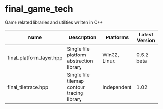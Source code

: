 # final_game_tech
Game related libraries and utilities written in C++

| Name                     | Description                                 | Platforms    | Latest Version |
|--------------------------|---------------------------------------------|--------------|----------------|
| final_platform_layer.hpp | Single file platform abstraction library    | Win32, Linux | 0.5.2 beta     |
| final_tiletrace.hpp      | Single file tilemap contour tracing library | Independent  | 1.02           |